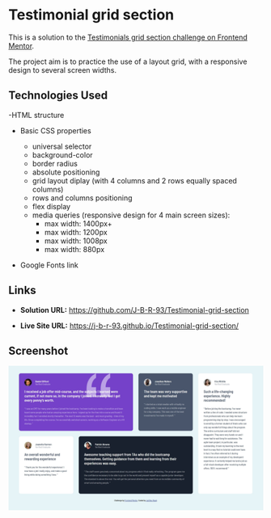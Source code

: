# Testimonial grid section

This is a solution to the [Testimonials grid section challenge on Frontend Mentor](https://www.frontendmentor.io/challenges/testimonials-grid-section-Nnw6J7Un7).

The project aim is to practice the use of a layout grid, with a responsive design to several screen widths.

## Technologies Used

-HTML structure

- Basic CSS properties

  - universal selector
  - background-color
  - border radius
  - absolute positioning
  - grid layout diplay (with 4 columns and 2 rows equally spaced columns)
  - rows and columns positioning
  - flex display
  - media queries (responsive design for 4 main screen sizes):
    - max width: 1400px+
    - max width: 1200px
    - max width: 1008px
    - max width: 880px

- Google Fonts link

## Links

- **Solution URL:** https://github.com/J-B-R-93/Testimonial-grid-section

- **Live Site URL:** https://j-b-r-93.github.io/Testimonial-grid-section/

## Screenshot

<img src="images/Screenshot.JPG" alt="Screenshot of thetestimonial grid design" />

##
